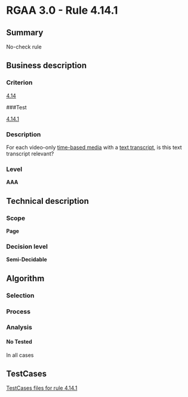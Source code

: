 # RGAA 3.0 -  Rule 4.14.1

## Summary

No-check rule

## Business description

### Criterion

[4.14](http://asqatasun.github.io/RGAA--3.0--EN/RGAA3.0_Criteria_English_version_v1.html#crit-4-14)

###Test

[4.14.1](http://asqatasun.github.io/RGAA--3.0--EN/RGAA3.0_Criteria_English_version_v1.html#test-4-14-1)

### Description
For each video-only <a href="http://asqatasun.github.io/RGAA--3.0--EN/RGAA3.0_Glossary_English_version_v1.html#mMediaTemp">time-based
  media</a> with a <a href="http://asqatasun.github.io/RGAA--3.0--EN/RGAA3.0_Glossary_English_version_v1.html#mTranscriptTextuel">text
  transcript</a>, is this text transcript relevant? 


### Level

**AAA**

## Technical description

### Scope

**Page**

### Decision level

**Semi-Decidable**

## Algorithm

### Selection

### Process

### Analysis

#### No Tested 

In all cases



##  TestCases 

[TestCases files for rule 4.14.1](https://gitlab.com/asqatasun/Asqatasun/-/tree/master/rules/rules-rgaa3.0/src/test/resources/testcases/rgaa30/Rgaa30Rule041401/) 


